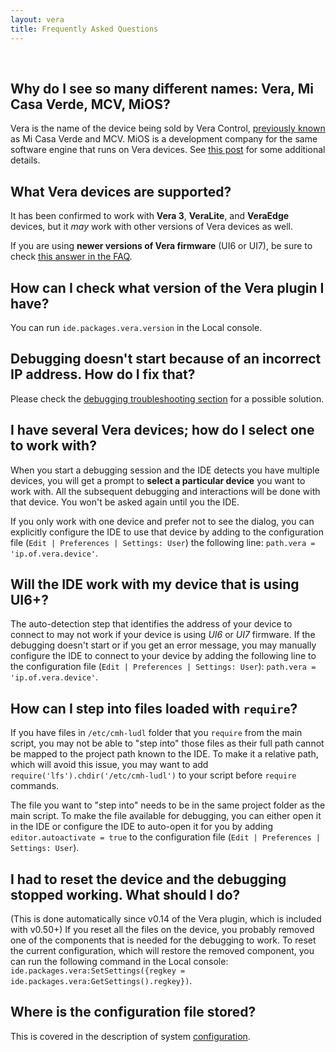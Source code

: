 ```yaml
---
layout: vera
title: Frequently Asked Questions
---
```


<ul id='toc'>&nbsp;</ul>

## Why do I see so many different names: Vera, Mi Casa Verde, MCV, MiOS?

Vera is the name of the device being sold by Vera Control,
[previously known](http://getvera.com/news-posts/mi-casa-verde-is-now-vera-control-ltd/) as Mi Casa Verde and MCV.
MiOS is a development company for the same software engine that runs on Vera devices.
See [this post](http://forum.micasaverde.com/index.php/topic,3132.msg13469.html#msg13469) for some additional details.

## What Vera devices are supported?

It has been confirmed to work with **Vera 3**, **VeraLite**, and **VeraEdge** devices, but it *may* work with other versions of Vera devices as well.

If you are using **newer versions of Vera firmware** (UI6 or UI7), be sure to check [this answer in the FAQ](#will-the-ide-work-with-my-device-that-is-using-ui6).

## How can I check what version of the Vera plugin I have?

You can run `ide.packages.vera.version` in the Local console.

## Debugging doesn't start because of an incorrect IP address. How do I fix that?

Please check the [debugging troubleshooting section](vera-debugging#troubleshooting) for a possible solution.

## I have several Vera devices; how do I select one to work with?

When you start a debugging session and the IDE detects you have multiple devices, you will get a prompt to **select a particular device** you want to work with.
All the subsequent debugging and interactions will be done with that device.
You won't be asked again until you the IDE.

If you only work with one device and prefer not to see the dialog,
you can explicitly configure the IDE to use that device
by adding to the configuration file (`Edit | Preferences | Settings: User`) the following line:
`path.vera = 'ip.of.vera.device'`.

## Will the IDE work with my device that is using UI6+?

The auto-detection step that identifies the address of your device to connect to may not work if your device is using *UI6* or *UI7* firmware.
If the debugging doesn't start or if you get an error message, you may manually configure the IDE to connect to your device
by adding the following line to the configuration file (`Edit | Preferences | Settings: User`):
`path.vera = 'ip.of.vera.device'`.

## How can I step into files loaded with `require`?

If you have files in `/etc/cmh-ludl` folder that you `require` from the main script, you may not be able to "step into" those files as their full path cannot be mapped to the project path known to the IDE.
To make it a relative path, which will avoid this issue, you may want to add `require('lfs').chdir('/etc/cmh-ludl')` to your script before `require` commands.

The file you want to "step into" needs to be in the same project folder as the main script.
To make the file available for debugging, you can either open it in the IDE or configure the IDE to auto-open it for you by adding `editor.autoactivate = true` to the configuration file (`Edit | Preferences | Settings: User`).

## I had to reset the device and the debugging stopped working. What should I do?

(This is done automatically since v0.14 of the Vera plugin, which is included with v0.50+)
If you reset all the files on the device, you probably removed one of the components that is needed for the debugging to work.
To reset the current configuration, which will restore the removed component, you can run the following command in the Local console:
`ide.packages.vera:SetSettings({regkey = ide.packages.vera:GetSettings().regkey})`.

## Where is the configuration file stored?

This is covered in the description of system [configuration](doc-configuration).
